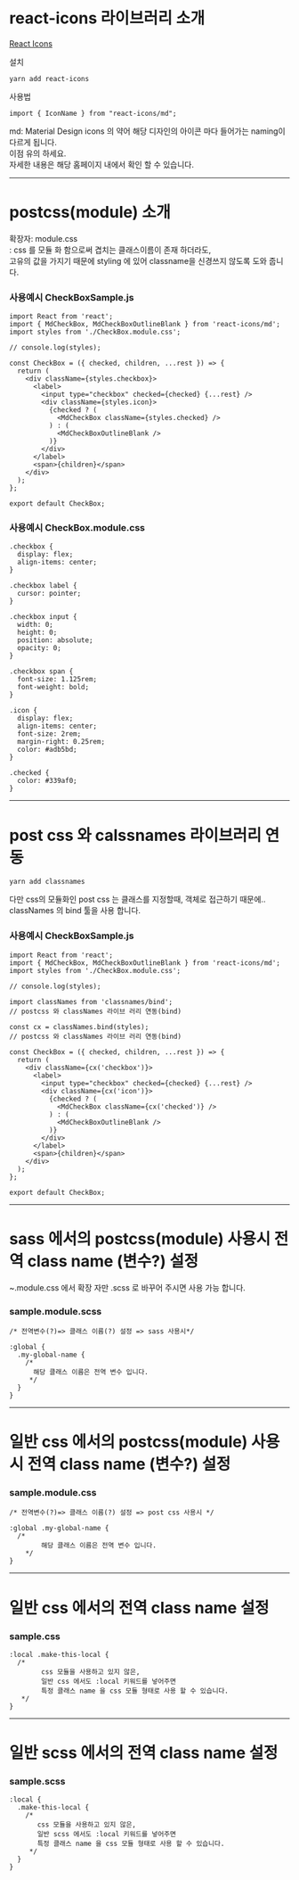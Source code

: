 # react-icons 라이브러리 소개

[React Icons](https://react-icons.github.io/react-icons/)

설치

```
yarn add react-icons
```

사용법

```
import { IconName } from "react-icons/md";
```

md: Material Design icons 의 약어
해당 디자인의 아이콘 마다 들어가는 naming이 다르게 됩니다.  
이점 유의 하세요.  
자세한 내용은 해당 홈페이지 내에서 확인 할 수 있습니다.

---

# postcss(module) 소개

확장자: module.css  
: css 를 모듈 화 함으로써 겹치는 클래스이름이 존재 하더라도,  
고유의 값을 가지기 때문에 styling 에 있어 classname을 신경쓰지 않도록 도와 줍니다.

### 사용예시 CheckBoxSample.js

```
import React from 'react';
import { MdCheckBox, MdCheckBoxOutlineBlank } from 'react-icons/md';
import styles from './CheckBox.module.css';

// console.log(styles);

const CheckBox = ({ checked, children, ...rest }) => {
  return (
    <div className={styles.checkbox}>
      <label>
        <input type="checkbox" checked={checked} {...rest} />
        <div className={styles.icon}>
          {checked ? (
            <MdCheckBox className={styles.checked} />
          ) : (
            <MdCheckBoxOutlineBlank />
          )}
        </div>
      </label>
      <span>{children}</span>
    </div>
  );
};

export default CheckBox;
```

### 사용예시 CheckBox.module.css

```
.checkbox {
  display: flex;
  align-items: center;
}

.checkbox label {
  cursor: pointer;
}

.checkbox input {
  width: 0;
  height: 0;
  position: absolute;
  opacity: 0;
}

.checkbox span {
  font-size: 1.125rem;
  font-weight: bold;
}

.icon {
  display: flex;
  align-items: center;
  font-size: 2rem;
  margin-right: 0.25rem;
  color: #adb5bd;
}

.checked {
  color: #339af0;
}
```

---

# post css 와 calssnames 라이브러리 연동

```
yarn add classnames
```

다만 css의 모듈화인 post css 는 클래스를 지정할때, 객체로 접근하기 때문에..  
classNames 의 bind 툴을 사용 합니다.

### 사용예시 CheckBoxSample.js

```
import React from 'react';
import { MdCheckBox, MdCheckBoxOutlineBlank } from 'react-icons/md';
import styles from './CheckBox.module.css';

// console.log(styles);

import classNames from 'classnames/bind';
// postcss 와 classNames 라이브 러리 연동(bind)

const cx = classNames.bind(styles);
// postcss 와 classNames 라이브 러리 연동(bind)

const CheckBox = ({ checked, children, ...rest }) => {
  return (
    <div className={cx('checkbox')}>
      <label>
        <input type="checkbox" checked={checked} {...rest} />
        <div className={cx('icon')}>
          {checked ? (
            <MdCheckBox className={cx('checked')} />
          ) : (
            <MdCheckBoxOutlineBlank />
          )}
        </div>
      </label>
      <span>{children}</span>
    </div>
  );
};

export default CheckBox;
```

---

# sass 에서의 postcss(module) 사용시 전역 class name (변수?) 설정

~.module.css 에서 확장 자만 .scss 로 바꾸어 주시면 사용 가능 합니다.

### sample.module.scss

```
/* 전역변수(?)=> 클래스 이름(?) 설정 => sass 사용시*/

:global {
  .my-global-name {
    /*
      해당 클래스 이름은 전역 변수 입니다.
     */
  }
}
```

---

# 일반 css 에서의 postcss(module) 사용시 전역 class name (변수?) 설정

### sample.module.css

```
/* 전역변수(?)=> 클래스 이름(?) 설정 => post css 사용시 */

:global .my-global-name {
  /*
        해당 클래스 이름은 전역 변수 입니다.
    */
}
```

---

# 일반 css 에서의 전역 class name 설정

### sample.css

```
:local .make-this-local {
  /*
        css 모듈을 사용하고 있지 않은,
        일반 css 에서도 :local 키워드를 넣어주면
        특정 클래스 name 을 css 모듈 형태로 사용 할 수 있습니다.
   */
}
```

---

# 일반 scss 에서의 전역 class name 설정

### sample.scss

```
:local {
  .make-this-local {
    /*
       css 모듈을 사용하고 있지 않은,
       일반 scss 에서도 :local 키워드를 넣어주면
       특정 클래스 name 을 css 모듈 형태로 사용 할 수 있습니다.
     */
  }
}
```
